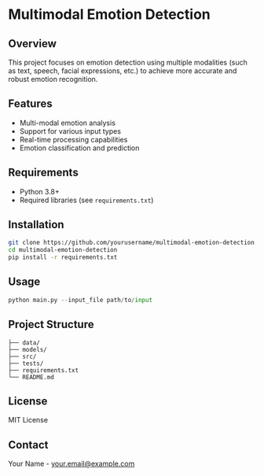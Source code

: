# Multimodal Emotion Detection

## Overview
This project focuses on emotion detection using multiple modalities (such as text, speech, facial expressions, etc.) to achieve more accurate and robust emotion recognition.

## Features
- Multi-modal emotion analysis
- Support for various input types
- Real-time processing capabilities
- Emotion classification and prediction

## Requirements
- Python 3.8+
- Required libraries (see `requirements.txt`)

## Installation
```bash
git clone https://github.com/yourusername/multimodal-emotion-detection.git
cd multimodal-emotion-detection
pip install -r requirements.txt
```

## Usage
```python
python main.py --input_file path/to/input
```

## Project Structure
```
├── data/
├── models/
├── src/
├── tests/
├── requirements.txt
└── README.md
```

## License
MIT License

## Contact
Your Name - your.email@example.com
